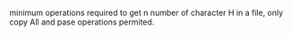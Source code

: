 minimum operations required to get n number of character H in a file, only copy All and pase operations permited.
